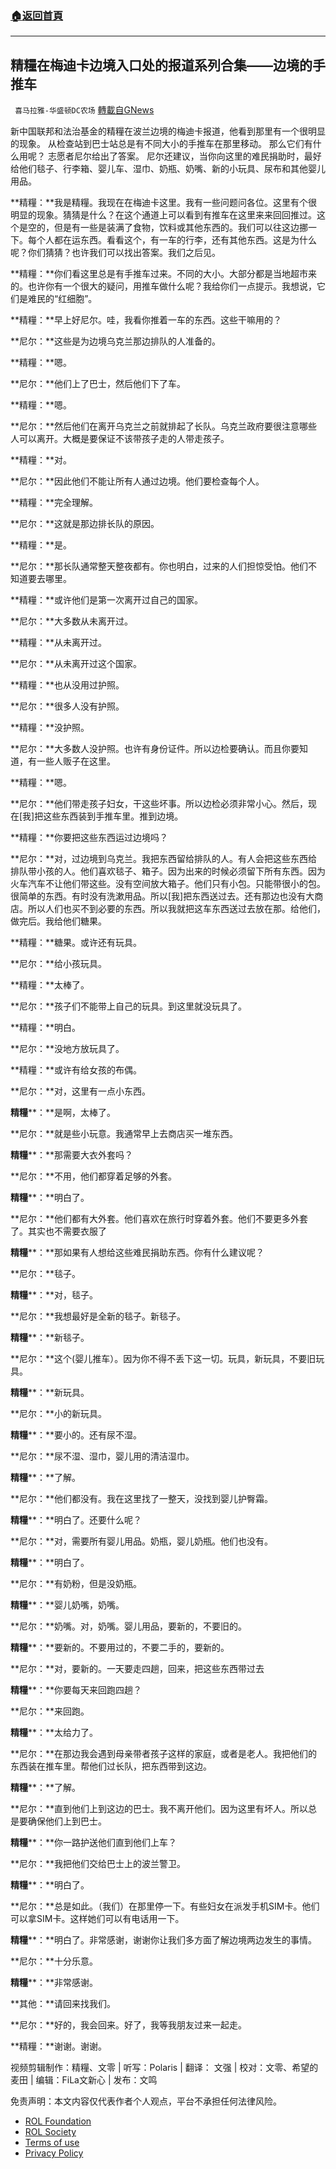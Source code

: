 ###  [:house:返回首頁](https://github.com/ourhimalayas/txt)
---


## 精糧在梅迪卡边境入口处的报道系列合集——边境的手推车
` 喜马拉雅-华盛顿DC农场` [轉載自GNews](https://gnews.org/zh-hans/2272967/)

新中国联邦和法治基金的精糧在波兰边境的梅迪卡报道，他看到那里有一个很明显的现象。 从检查站到巴士站总是有不同大小的手推车在那里移动。 那么它们有什么用呢？ 志愿者尼尔给出了答案。 尼尔还建议，当你向这里的难民捐助时，最好给他们毯子、行李箱、婴儿车、湿巾、奶瓶、奶嘴、新的小玩具、尿布和其他婴儿用品。

**精糧：**我是精糧。我现在在梅迪卡这里。我有一些问题问各位。这里有个很明显的现象。猜猜是什么？在这个通道上可以看到有推车在这里来来回回推过。这个是空的，但是有一些是装满了食物，饮料或其他东西的。我们可以往这边挪一下。每个人都在运东西。看看这个，有一车的行李，还有其他东西。这是为什么呢？你们猜猜？也许我们可以找出答案。我们之后见。

**精糧：**你们看这里总是有手推车过来。不同的大小。大部分都是当地超市来的。也许你有一个很大的疑问，用推车做什么呢？我给你们一点提示。我想说，它们是难民的“红细胞”。

**精糧：**早上好尼尔。哇，我看你推着一车的东西。这些干嘛用的？

**尼尔：**这些是为边境乌克兰那边排队的人准备的。

**精糧：**嗯。

**尼尔：**他们上了巴士，然后他们下了车。

**精糧：**嗯。

**尼尔：**然后他们在离开乌克兰之前就排起了长队。乌克兰政府要很注意哪些人可以离开。大概是要保证不该带孩子走的人带走孩子。

**精糧：**对。

**尼尔：**因此他们不能让所有人通过边境。他们要检查每个人。

**精糧：**完全理解。

**尼尔：**这就是那边排长队的原因。

**精糧：**是。

**尼尔：**那长队通常整天整夜都有。你也明白，过来的人们担惊受怕。他们不知道要去哪里。

**精糧：**或许他们是第一次离开过自己的国家。

**尼尔：**大多数从未离开过。

**精糧：**从未离开过。

**尼尔：**从未离开过这个国家。

**精糧：**也从没用过护照。

**尼尔：**很多人没有护照。

**精糧：**没护照。

**尼尔：**大多数人没护照。也许有身份证件。所以边检要确认。而且你要知道，有一些人贩子在这里。

**精糧：**嗯。

**尼尔：**他们带走孩子妇女，干这些坏事。所以边检必须非常小心。然后，现在[我]把这些东西装到手推车里。推到边境。

**精糧：**你要把这些东西运过边境吗？

**尼尔：**对，过边境到乌克兰。我把东西留给排队的人。有人会把这些东西给排队带小孩的人。他们喜欢毯子、箱子。因为出来的时候必须留下所有东西。因为火车汽车不让他们带这些。没有空间放大箱子。他们只有小包。只能带很小的包。很简单的东西。有时没有洗漱用品。所以[我]把东西送过去。还有那边也没有大商店。所以人们也买不到必要的东西。所以我就把这车东西送过去放在那。给他们，做完后。我给他们糖果。

**精糧：**糖果。或许还有玩具。

**尼尔：**给小孩玩具。

**精糧：**太棒了。

**尼尔：**孩子们不能带上自己的玩具。到这里就没玩具了。

**精糧：**明白。

**尼尔：**没地方放玩具了。

**精糧：**或许有给女孩的布偶。

**尼尔：**对，这里有一点小东西。

**精糧****：**是啊，太棒了。

**尼尔：**就是些小玩意。我通常早上去商店买一堆东西。

**精糧****：**那需要大衣外套吗？

**尼尔：**不用，他们都穿着足够的外套。

**精糧****：**明白了。

**尼尔：**他们都有大外套。他们喜欢在旅行时穿着外套。他们不要更多外套了。其实也不需要衣服了

**精糧****：**那如果有人想给这些难民捐助东西。你有什么建议呢？

**尼尔：**毯子。

**精糧****：**对，毯子。

**尼尔：**我想最好是全新的毯子。新毯子。

**精糧****：**新毯子。

**尼尔：**这个(婴儿推车）。因为你不得不丢下这一切。玩具，新玩具，不要旧玩具。

**精糧****：**新玩具。

**尼尔：**小的新玩具。

**精糧****：**要小的。还有尿不湿。

**尼尔：**尿不湿、湿巾，婴儿用的清洁湿巾。

**精糧****：**了解。

**尼尔：**他们都没有。我在这里找了一整天，没找到婴儿护臀霜。

**精糧****：**明白了。还要什么呢？

**尼尔：**对，需要所有婴儿用品。奶瓶，婴儿奶瓶。他们也没有。

**精糧****：**明白了。

**尼尔：**有奶粉，但是没奶瓶。

**精糧****：**婴儿奶嘴，奶嘴。

**尼尔：**奶嘴。对，奶嘴。婴儿用品，要新的，不要旧的。

**精糧****：**要新的。不要用过的，不要二手的，要新的。

**尼尔：**对，要新的。一天要走四趟，回来，把这些东西带过去

**精糧****：**你要每天来回跑四趟？

**尼尔：**来回跑。

**精糧****：**太给力了。

**尼尔：**在那边我会遇到母亲带者孩子这样的家庭，或者是老人。我把他们的东西装在推车里。帮他们过长队，把东西带到这边。

**精糧****：**了解。

**尼尔：**直到他们上到这边的巴士。我不离开他们。因为这里有坏人。所以总是要确保他们上到巴士。

**精糧****：**你一路护送他们直到他们上车？

**尼尔：**我把他们交给巴士上的波兰警卫。

**精糧****：**明白了。

**尼尔：**总是如此。（我们）在那里停一下。有些妇女在派发手机SIM卡。他们可以拿SIM卡。这样她们可以有电话用一下。

**精糧****：**明白了。非常感谢，谢谢你让我们多方面了解边境两边发生的事情。

**尼尔：**十分乐意。

**精糧****：**非常感谢。

**其他：**请回来找我们。

**尼尔：**好的，我会回来。好了，我等我朋友过来一起走。

**精糧：**谢谢。谢谢。



视频剪辑制作：精糧、文零 | 听写：Polaris | 翻译： 文强 | 校对：文零、希望的麦田 | 编辑：FiLa文新心 | 发布：文鸣

 

免责声明：本文内容仅代表作者个人观点，平台不承担任何法律风险。

- [ROL Foundation](https://rolfoundation.org/)
- [ROL Society](https://rolsociety.org/)
- [Terms of use](https://gnews.org/terms-of-use-3/)
- [Privacy Policy](https://gnews.org/privacy-policy/)
